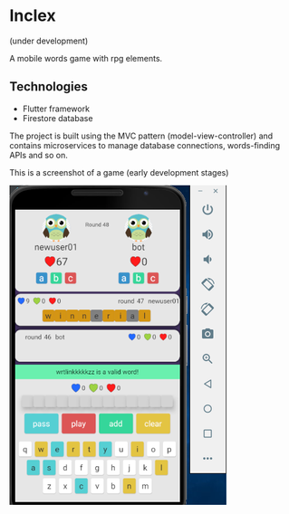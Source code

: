 # Inclex

(under development)

A mobile words game with rpg elements.

## Technologies
* Flutter framework
* Firestore database

The project is built using the MVC pattern (model-view-controller) and contains microservices to manage
database connections, words-finding APIs and so on.

This is a screenshot of a game (early development stages)

![alt text](assets/inclex_demo.png "inclex_demo")